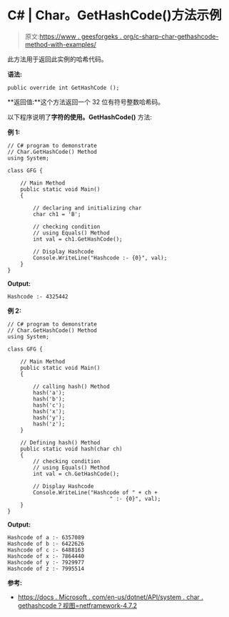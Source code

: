 # C# | Char。GetHashCode()方法示例

> 原文:[https://www . geesforgeks . org/c-sharp-char-gethashcode-method-with-examples/](https://www.geeksforgeeks.org/c-sharp-char-gethashcode-method-with-examples/)

此方法用于返回此实例的哈希代码。

**语法:**

```
public override int GetHashCode ();
```

**返回值:**这个方法返回一个 32 位有符号整数哈希码。

以下程序说明了**字符的使用。GetHashCode()** 方法:

**例 1:**

```
// C# program to demonstrate
// Char.GetHashCode() Method
using System;

class GFG {

    // Main Method
    public static void Main()
    {

        // declaring and initializing char
        char ch1 = 'B';

        // checking condition
        // using Equals() Method
        int val = ch1.GetHashCode();

        // Display Hashcode
        Console.WriteLine("Hashcode :- {0}", val);
    }
}
```

**Output:**

```
Hashcode :- 4325442

```

**例 2:**

```
// C# program to demonstrate
// Char.GetHashCode() Method
using System;

class GFG {

    // Main Method
    public static void Main()
    {

        // calling hash() Method
        hash('a');
        hash('b');
        hash('c');
        hash('x');
        hash('y');
        hash('z');
    }

    // Defining hash() Method
    public static void hash(char ch)
    {
        // checking condition
        // using Equals() Method
        int val = ch.GetHashCode();

        // Display Hashcode
        Console.WriteLine("Hashcode of " + ch +
                                " :- {0}", val);
    }
}
```

**Output:**

```
Hashcode of a :- 6357089
Hashcode of b :- 6422626
Hashcode of c :- 6488163
Hashcode of x :- 7864440
Hashcode of y :- 7929977
Hashcode of z :- 7995514

```

**参考:**

*   [https://docs . Microsoft . com/en-us/dotnet/API/system . char . gethashcode？视图=netframework-4.7.2](https://docs.microsoft.com/en-us/dotnet/api/system.char.gethashcode?view=netframework-4.7.2)